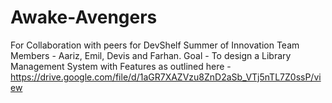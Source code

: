 # Awake-Avengers
For Collaboration with peers for DevShelf Summer of Innovation
Team Members - Aariz, Emil, Devis and Farhan.
Goal - To design a Library Management System with Features as outlined here - https://drive.google.com/file/d/1aGR7XAZVzu8ZnD2aSb_VTj5nTL7Z0ssP/view
